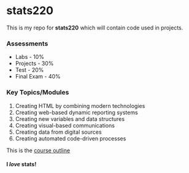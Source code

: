 # stats220

This is my repo for **stats220** which will contain code used in projects.

### Assessments

* Labs - 10%
* Projects - 30%
* Test - 20%
* Final Exam - 40%

### Key Topics/Modules
1. Creating HTML by combining modern technologies
2. Creating web-based dynamic reporting systems
3. Creating new variables and data structures
4. Creating visual-based communications
5. Creating data from digital sources
6. Creating automated code-driven processes

This is the [course outline](https://courseoutline.auckland.ac.nz/dco/course/STATS/220)

#### I *love* stats!
